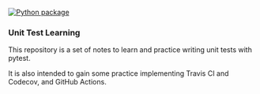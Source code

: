 [![Python package](https://github.com/dpavam/pytest_examples/actions/workflows/main.yml/badge.svg)](https://github.com/dpavam/pytest_examples/actions/workflows/main.yml)
### Unit Test Learning 

This repository is a set of notes to learn and practice writing unit tests with pytest. 

It is also intended to gain some practice implementing Travis CI and Codecov, and GitHub Actions.  

